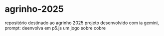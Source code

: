 # agrinho-2025
repositório destinado ao agrinho 2025
projeto desenvolvido com ia gemini, prompt: deenvolva em p5.js um jogo sobre cobre
